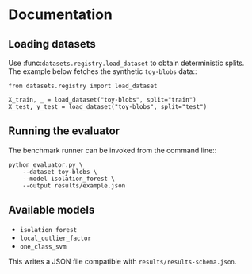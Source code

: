# Documentation

## Loading datasets

Use :func:`datasets.registry.load_dataset` to obtain deterministic splits. The
example below fetches the synthetic ``toy-blobs`` data::

    from datasets.registry import load_dataset

    X_train, _ = load_dataset("toy-blobs", split="train")
    X_test, y_test = load_dataset("toy-blobs", split="test")

## Running the evaluator

The benchmark runner can be invoked from the command line::

    python evaluator.py \
        --dataset toy-blobs \
        --model isolation_forest \
        --output results/example.json

## Available models

- ``isolation_forest``
- ``local_outlier_factor``
- ``one_class_svm``

This writes a JSON file compatible with ``results/results-schema.json``.
